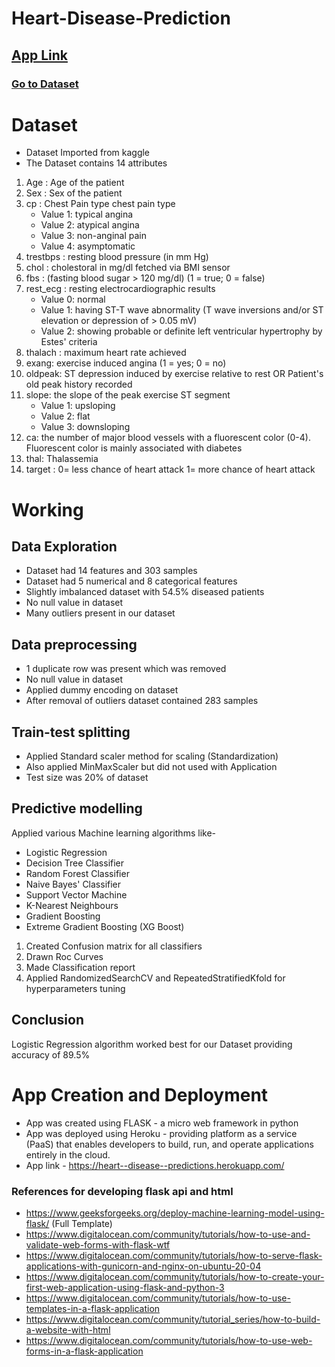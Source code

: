 # Heart-Disease-Prediction

## [App Link](https://heart--disease--predictions.herokuapp.com/)

### [Go to Dataset](#dataset)

# Dataset
* Dataset Imported from kaggle
* The Dataset contains 14 attributes
1. Age : Age of the patient
2. Sex : Sex of the patient
3. cp : Chest Pain type chest pain type
   * Value 1: typical angina
   * Value 2: atypical angina
   * Value 3: non-anginal pain
   * Value 4: asymptomatic
4. trestbps : resting blood pressure (in mm Hg)
5. chol : cholestoral in mg/dl fetched via BMI sensor
6. fbs : (fasting blood sugar > 120 mg/dl) (1 = true; 0 = false)
7. rest_ecg : resting electrocardiographic results
    * Value 0: normal
    * Value 1: having ST-T wave abnormality (T wave inversions and/or ST elevation or depression of > 0.05 mV)
    * Value 2: showing probable or definite left ventricular hypertrophy by Estes' criteria
8. thalach : maximum heart rate achieved
9. exang: exercise induced angina (1 = yes; 0 = no)
10. oldpeak: ST depression induced by exercise relative to rest OR Patient's old peak history recorded
11. slope: the slope of the peak exercise ST segment
    * Value 1: upsloping
    * Value 2: flat
    * Value 3: downsloping
12. ca: the number of major blood vessels with a fluorescent color (0-4). Fluorescent color is mainly associated with diabetes
13. thal: Thalassemia
14. target : 0= less chance of heart attack 1= more chance of heart attack

# Working
## Data Exploration
- Dataset had 14 features and 303 samples
- Dataset had 5 numerical and 8 categorical features
- Slightly imbalanced dataset with 54.5% diseased patients
- No null value in dataset
- Many outliers present in our dataset

## Data preprocessing
- 1 duplicate row was present which was removed
- No null value in dataset
- Applied dummy encoding on dataset
- After removal of outliers dataset contained 283 samples

## Train-test splitting
- Applied Standard scaler method for scaling (Standardization) 
- Also applied MinMaxScaler but did not used with Application
- Test size was 20% of dataset

## Predictive modelling
Applied various Machine learning algorithms like-
- Logistic Regression
- Decision Tree Classifier
- Random Forest Classifier
- Naive Bayes' Classifier
- Support Vector Machine
- K-Nearest Neighbours
- Gradient Boosting
- Extreme Gradient Boosting (XG Boost)

1. Created Confusion matrix for all classifiers
2. Drawn Roc Curves
3. Made Classification report
4. Applied RandomizedSearchCV and RepeatedStratifiedKfold for hyperparameters tuning

## Conclusion
Logistic Regression algorithm worked best for our Dataset providing accuracy of 89.5%

# App Creation and Deployment
- App was created using FLASK - a micro web framework in python
- App was deployed using Heroku - providing platform as a service (PaaS) that enables developers to build, run, and operate applications entirely in the cloud.
- App link - https://heart--disease--predictions.herokuapp.com/



### References for developing flask api and html
*   https://www.geeksforgeeks.org/deploy-machine-learning-model-using-flask/   (Full Template)
*   https://www.digitalocean.com/community/tutorials/how-to-use-and-validate-web-forms-with-flask-wtf
*   https://www.digitalocean.com/community/tutorials/how-to-serve-flask-applications-with-gunicorn-and-nginx-on-ubuntu-20-04
*   https://www.digitalocean.com/community/tutorials/how-to-create-your-first-web-application-using-flask-and-python-3
*   https://www.digitalocean.com/community/tutorials/how-to-use-templates-in-a-flask-application
*   https://www.digitalocean.com/community/tutorial_series/how-to-build-a-website-with-html
*   https://www.digitalocean.com/community/tutorials/how-to-use-web-forms-in-a-flask-application
